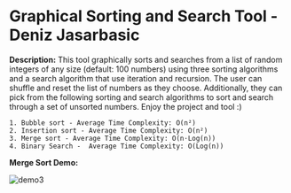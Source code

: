# Graphical Sorting and Search Tool - Deniz Jasarbasic

**Description:** This tool graphically sorts and searches from a list of random integers of any size (default: 100 numbers) using three sorting algorithms and a search algorithm that use iteration and recursion. The user can shuffle and reset the list of numbers as they choose. Additionally, they can pick from the following sorting and search algorithms to sort and search through a set of unsorted numbers. Enjoy the project and tool :)

    1. Bubble sort - Average Time Complexity: O(n²) 
    2. Insertion sort - Average Time Complexity: O(n²) 
    3. Merge sort - Average Time Complexity: O(n⋅Log(n)) 
    4. Binary Search -  Average Time Complexity: O(Log(n))
    
**Merge Sort Demo:**

![demo3](https://user-images.githubusercontent.com/46465622/107127267-0b07d800-6883-11eb-8143-8675dd8d5c17.gif)
